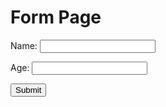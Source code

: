 # Form Page

<form action="submit" method="post">
  <label for="name">Name:</label>
  <input type="text" id="name" name="name"><br>

  <label for="age">Age:</label>
  <input type="text" id="age" name="age"><br>

  <input type="submit" value="Submit">
</form>
